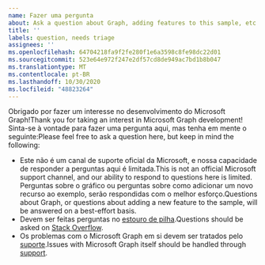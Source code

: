 ```yaml
---
name: Fazer uma pergunta
about: Ask a question about Graph, adding features to this sample, etc.
title: ''
labels: question, needs triage
assignees: ''
ms.openlocfilehash: 64704218fa9f2fe280f1e6a3598c8fe98dc22d01
ms.sourcegitcommit: 523e64e972f247e2df57cd8de949ac7bd1b8b047
ms.translationtype: MT
ms.contentlocale: pt-BR
ms.lasthandoff: 10/30/2020
ms.locfileid: "48823264"
---
```

<span data-ttu-id="f98f9-102">Obrigado por fazer um interesse no desenvolvimento do Microsoft Graph!</span><span class="sxs-lookup"><span data-stu-id="f98f9-102">Thank you for taking an interest in Microsoft Graph development!</span></span> <span data-ttu-id="f98f9-103">Sinta-se à vontade para fazer uma pergunta aqui, mas tenha em mente o seguinte:</span><span class="sxs-lookup"><span data-stu-id="f98f9-103">Please feel free to ask a question here, but keep in mind the following:</span></span>

- <span data-ttu-id="f98f9-104">Este não é um canal de suporte oficial da Microsoft, e nossa capacidade de responder a perguntas aqui é limitada.</span><span class="sxs-lookup"><span data-stu-id="f98f9-104">This is not an official Microsoft support channel, and our ability to respond to questions here is limited.</span></span> <span data-ttu-id="f98f9-105">Perguntas sobre o gráfico ou perguntas sobre como adicionar um novo recurso ao exemplo, serão respondidas com o melhor esforço.</span><span class="sxs-lookup"><span data-stu-id="f98f9-105">Questions about Graph, or questions about adding a new feature to the sample, will be answered on a best-effort basis.</span></span>
- <span data-ttu-id="f98f9-106">Devem ser feitas perguntas no [estouro de pilha](https://stackoverflow.com/questions/tagged/microsoft-graph).</span><span class="sxs-lookup"><span data-stu-id="f98f9-106">Questions should be asked on [Stack Overflow](https://stackoverflow.com/questions/tagged/microsoft-graph).</span></span>
- <span data-ttu-id="f98f9-107">Os problemas com o Microsoft Graph em si devem ser tratados pelo [suporte](https://developer.microsoft.com/graph/support).</span><span class="sxs-lookup"><span data-stu-id="f98f9-107">Issues with Microsoft Graph itself should be handled through [support](https://developer.microsoft.com/graph/support).</span></span>
